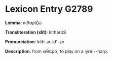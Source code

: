 # Lexicon Entry G2789

**Lemma**: κιθαρίζω

**Transliteration (xlit)**: kitharízō

**Pronunciation**: kith-ar-id'-zo

**Description**:
from κιθάρα; to play on a lyre:--harp.
